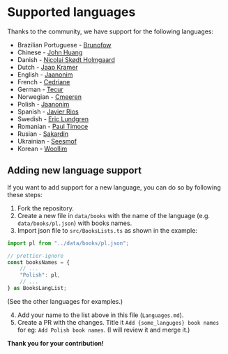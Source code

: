 # Supported languages

Thanks to the community, we have support for the following languages:

-   Brazilian Portuguese - [Brunofow](https://github.com/brunofow)
-   Chinese - [John Huang](https://github.com/junwhuan)
-   Danish - [Nicolai Skødt Holmgaard](https://github.com/Nicolai9852)
-   Dutch - [Jaap Kramer](https://github.com/jaapkramer)
-   English - [Jaanonim](https://github.com/jaanonim)
-   French - [Cedriane](https://github.com/Cedriane)
-   German - [Tecur](https://github.com/Tecur)
-   Norwegian - [Cmeeren](https://github.com/cmeeren)
-   Polish - [Jaanonim](https://github.com/jaanonim)
-   Spanish - [Javier Rios](https://github.com/JavierRiosN)
-   Swedish - [Eric Lundgren](https://github.com/TheFringe)
-   Romanian - [Paul Timoce](https://github.com/paultimoce)
-   Rusian - [Sakardin](https://github.com/Sakardin)
-   Ukrainian - [Seesmof](https://github.com/seesmof)
-   Korean - [Woollim](https://github.com/woollim)

## Adding new language support

If you want to add support for a new language, you can do so by following these steps:

1. Fork the repository.
2. Create a new file in `data/books` with the name of the language (e.g. `data/books/pl.json`) with books names.
3. Import json file to `src/BooksLists.ts` as shown in the example:

```ts
import pl from "../data/books/pl.json";
```

```ts
// prettier-ignore
const booksNames = {
	// ...
	"Polish": pl,
	// ...
} as BooksLangList;
```

(See the other languages for examples.)

4. Add your name to the list above in this file (`Languages.md`).
5. Create a PR with the changes. Title it `Add {some_languges} book names` for eg: `Add Polish book names`. (I will review it and merge it.)

**Thank you for your contribution!**
